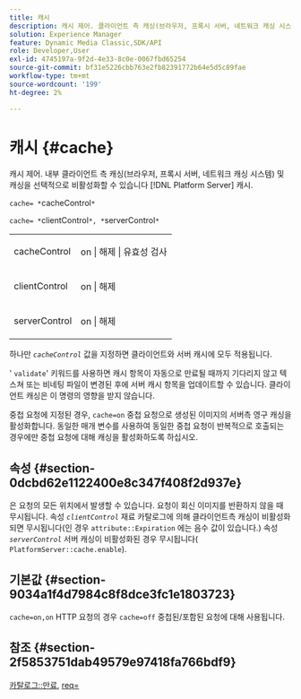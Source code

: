 ```yaml
---
title: 캐시
description: 캐시 제어. 클라이언트 측 캐싱(브라우저, 프록시 서버, 네트워크 캐싱 시스템)과 내부 캐싱을 선택적으로 비활성화할 수 있습니다. [!DNL Platform Server] 캐시.
solution: Experience Manager
feature: Dynamic Media Classic,SDK/API
role: Developer,User
exl-id: 4745197a-9f2d-4e33-8c0e-0067fbd65254
source-git-commit: bf31e5226cbb763e2fb82391772b64e5d5c89fae
workflow-type: tm+mt
source-wordcount: '199'
ht-degree: 2%

---
```


# 캐시 {#cache}

캐시 제어. 내부 클라이언트 측 캐싱(브라우저, 프록시 서버, 네트워크 캐싱 시스템) 및 캐싱을 선택적으로 비활성화할 수 있습니다 [!DNL Platform Server] 캐시.

`cache= *`cacheControl`*`

`cache= *`clientControl`*, *`serverControl`*`

<table id="simpletable_CBB5DFBD48B444A4AA806B11299BC43E"> 
 <tr class="strow"> 
  <td class="stentry"> <p><span class="varname"> cacheControl</span> </p> </td> 
  <td class="stentry"> <p>on | 해제 | 유효성 검사 </p></td> 
 </tr> 
 <tr class="strow"> 
  <td class="stentry"> <p><span class="varname"> clientControl </span> </p> </td> 
  <td class="stentry"> <p>on | 해제 </p></td> 
 </tr> 
 <tr class="strow"> 
  <td class="stentry"> <p><span class="varname"> serverControl </span> </p></td> 
  <td class="stentry"> <p>on | 해제 </p></td> 
 </tr> 
</table>

하나만 *`cacheControl`* 값을 지정하면 클라이언트와 서버 캐시에 모두 적용됩니다.

&#39; `validate`&#39; 키워드를 사용하면 캐시 항목이 자동으로 만료될 때까지 기다리지 않고 텍스쳐 또는 비네팅 파일이 변경된 후에 서버 캐시 항목을 업데이트할 수 있습니다. 클라이언트 캐싱은 이 명령의 영향을 받지 않습니다.

중첩 요청에 지정된 경우, `cache=on` 중첩 요청으로 생성된 이미지의 서버측 영구 캐싱을 활성화합니다. 동일한 매개 변수를 사용하여 동일한 중첩 요청이 반복적으로 호출되는 경우에만 중첩 요청에 대해 캐싱을 활성화하도록 하십시오.

## 속성 {#section-0dcbd62e1122400e8c347f408f2d937e}

은 요청의 모든 위치에서 발생할 수 있습니다. 요청이 회신 이미지를 반환하지 않을 때 무시됩니다. 속성 *`clientControl`* 재료 카탈로그에 의해 클라이언트측 캐싱이 비활성화되면 무시됩니다(인 경우 `attribute::Expiration` 에는 음수 값이 있습니다.) 속성 *`serverControl`* 서버 캐싱이 비활성화된 경우 무시됩니다( `PlatformServer::cache.enable`).

## 기본값 {#section-9034a1f4d7984c8f8dce3fc1e1803723}

`cache=on,on` HTTP 요청의 경우 `cache=off` 중첩된/포함된 요청에 대해 사용됩니다.

## 참조 {#section-2f5853751dab49579e97418fa766bdf9}

[카탈로그::만료](../../../../../ir-api/material-cat/image-rendering-api-ref/c-ir-material-catalog/c-ir-material-data-reference/r-ir-expiration-dataref.md#reference-5e93943abff54c93bf85aae3b911a3ce), [req=](../../../../../ir-api/http-protocol/image-rendering-api-ref/c-ir-http-protocol-ref/c-ir-http-protocol-command-reference/r-ir-req.md#reference-792b1a663fb64261bd2de2a209b847fb)

